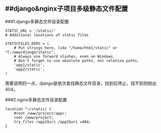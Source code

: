 ##django&nginx子项目多级静态文件配置
---
###1.django多静态文件目录配置

	STATIC_URL = '/static/'
	# Additional locations of static files

	STATICFILES_DIRS = (
	    # Put strings here, like "/home/html/static" or "C:/www/django/static".
	    # Always use forward slashes, even on Windows.
	    # Don't forget to use absolute paths, not relative paths.
	    'app1/static',
	    'app2/static',
	)

需要说明的一点，django是依次查找静态文件目录，找到后停止，找不到则抛出404。

###2.nginx多静态文件目录配置

    location ^~/static/ {
        #root /www/project/app/;
        root /www/project;
        try_files /app1$uri /app2$uri =404;
    }
